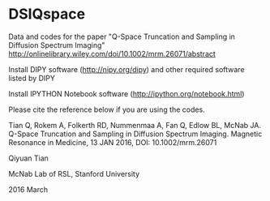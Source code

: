 # DSIQspace
Data and codes for the paper "Q-Space Truncation and Sampling in Diffusion Spectrum Imaging"
http://onlinelibrary.wiley.com/doi/10.1002/mrm.26071/abstract

Install DIPY software (http://nipy.org/dipy) and other required software listed by DIPY

Install IPYTHON Notebook software (http://ipython.org/notebook.html)

Please cite the reference below if you are using the codes.

Tian Q, Rokem A, Folkerth RD, Nummenmaa A, Fan Q, Edlow BL, McNab JA. Q-Space Truncation and Sampling in Diffusion Spectrum Imaging. Magnetic Resonance in Medicine, 13 JAN 2016, DOI: 10.1002/mrm.26071





Qiyuan Tian

McNab Lab of RSL, Stanford University

2016 March
